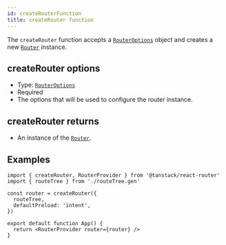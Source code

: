 ```yaml
---
id: createRouterFunction
title: createRouter function
---
```


The `createRouter` function accepts a [`RouterOptions`](./RouterOptionsType.md) object and creates a new [`Router`](./RouterClass.md) instance.

## createRouter options

- Type: [`RouterOptions`](./RouterOptionsType.md)
- Required
- The options that will be used to configure the router instance.

## createRouter returns

- An instance of the [`Router`](./RouterType.md).

## Examples

```tsx
import { createRouter, RouterProvider } from '@tanstack/react-router'
import { routeTree } from './routeTree.gen'

const router = createRouter({
  routeTree,
  defaultPreload: 'intent',
})

export default function App() {
  return <RouterProvider router={router} />
}
```
